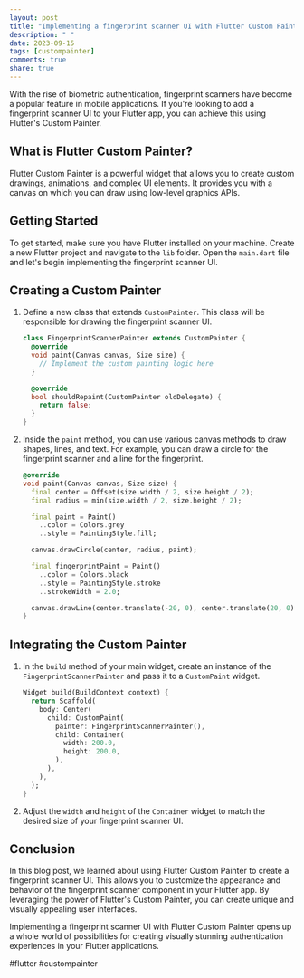 ```yaml
---
layout: post
title: "Implementing a fingerprint scanner UI with Flutter Custom Painter"
description: " "
date: 2023-09-15
tags: [custompainter]
comments: true
share: true
---
```


With the rise of biometric authentication, fingerprint scanners have become a popular feature in mobile applications. If you're looking to add a fingerprint scanner UI to your Flutter app, you can achieve this using Flutter's Custom Painter.

## What is Flutter Custom Painter?

Flutter Custom Painter is a powerful widget that allows you to create custom drawings, animations, and complex UI elements. It provides you with a canvas on which you can draw using low-level graphics APIs.

## Getting Started

To get started, make sure you have Flutter installed on your machine. Create a new Flutter project and navigate to the `lib` folder. Open the `main.dart` file and let's begin implementing the fingerprint scanner UI.

## Creating a Custom Painter

1. Define a new class that extends `CustomPainter`. This class will be responsible for drawing the fingerprint scanner UI.

    ```dart
    class FingerprintScannerPainter extends CustomPainter {
      @override
      void paint(Canvas canvas, Size size) {
        // Implement the custom painting logic here
      }
    
      @override
      bool shouldRepaint(CustomPainter oldDelegate) {
        return false;
      }
    }
    ```

2. Inside the `paint` method, you can use various canvas methods to draw shapes, lines, and text. For example, you can draw a circle for the fingerprint scanner and a line for the fingerprint.

    ```dart
    @override
    void paint(Canvas canvas, Size size) {
      final center = Offset(size.width / 2, size.height / 2);
      final radius = min(size.width / 2, size.height / 2);
    
      final paint = Paint()
        ..color = Colors.grey
        ..style = PaintingStyle.fill;
    
      canvas.drawCircle(center, radius, paint);
    
      final fingerprintPaint = Paint()
        ..color = Colors.black
        ..style = PaintingStyle.stroke
        ..strokeWidth = 2.0;
    
      canvas.drawLine(center.translate(-20, 0), center.translate(20, 0), fingerprintPaint);
    }
    ```

## Integrating the Custom Painter

1. In the `build` method of your main widget, create an instance of the `FingerprintScannerPainter` and pass it to a `CustomPaint` widget.

    ```dart
    Widget build(BuildContext context) {
      return Scaffold(
        body: Center(
          child: CustomPaint(
            painter: FingerprintScannerPainter(),
            child: Container(
              width: 200.0,
              height: 200.0,
            ),
          ),
        ),
      );
    }
    ```

2. Adjust the `width` and `height` of the `Container` widget to match the desired size of your fingerprint scanner UI.

## Conclusion

In this blog post, we learned about using Flutter Custom Painter to create a fingerprint scanner UI. This allows you to customize the appearance and behavior of the fingerprint scanner component in your Flutter app. By leveraging the power of Flutter's Custom Painter, you can create unique and visually appealing user interfaces.

Implementing a fingerprint scanner UI with Flutter Custom Painter opens up a whole world of possibilities for creating visually stunning authentication experiences in your Flutter applications.

#flutter #custompainter